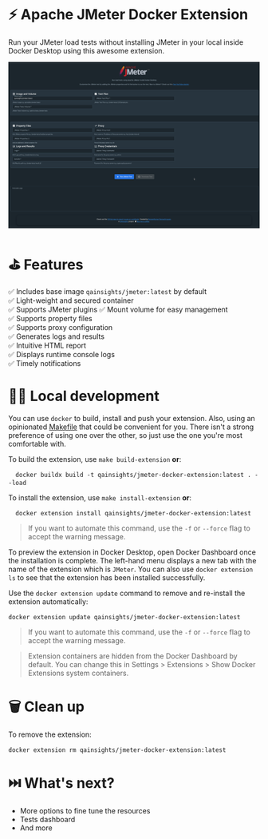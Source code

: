 # ⚡️ Apache JMeter Docker Extension

Run your JMeter load tests without installing JMeter in your local inside Docker Desktop using this awesome extension.

![JMeter Docker Extension](./assets/JMeter-Docker-Extension.png)

# ⛳️ Features

✅ Includes base image `qainsights/jmeter:latest` by default  
✅ Light-weight and secured container  
✅ Supports JMeter plugins
✅ Mount volume for easy management  
✅ Supports property files  
✅ Supports proxy configuration  
✅ Generates logs and results  
✅ Intuitive HTML report  
✅ Displays runtime console logs  
✅ Timely notifications  

# 👨‍💻 Local development

You can use `docker` to build, install and push your extension. Also, using an opinionated [Makefile](Makefile) that could be convenient for you. There isn't a strong preference of using one over the other, so just use the one you're most comfortable with.

To build the extension, use `make build-extension` **or**:

```shell
  docker buildx build -t qainsights/jmeter-docker-extension:latest . --load
```

To install the extension, use `make install-extension` **or**:

```shell
  docker extension install qainsights/jmeter-docker-extension:latest
```

> If you want to automate this command, use the `-f` or `--force` flag to accept the warning message.

To preview the extension in Docker Desktop, open Docker Dashboard once the installation is complete. The left-hand menu displays a new tab with the name of the extension which is `JMeter`. You can also use `docker extension ls` to see that the extension has been installed successfully.

Use the `docker extension update` command to remove and re-install the extension automatically:

```shell
docker extension update qainsights/jmeter-docker-extension:latest
```
> If you want to automate this command, use the `-f` or `--force` flag to accept the warning message.

> Extension containers are hidden from the Docker Dashboard by default. You can change this in Settings > Extensions > Show Docker Extensions system containers.

# 🗑️ Clean up

To remove the extension:

```shell
docker extension rm qainsights/jmeter-docker-extension:latest
```

# ⏭️ What's next?

- More options to fine tune the resources
- Tests dashboard
- And more
